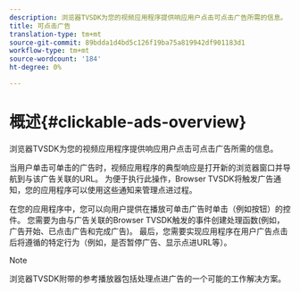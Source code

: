```yaml
---
description: 浏览器TVSDK为您的视频应用程序提供响应用户点击可点击广告所需的信息。
title: 可点击广告
translation-type: tm+mt
source-git-commit: 89bdda1d4bd5c126f19ba75a819942df901183d1
workflow-type: tm+mt
source-wordcount: '184'
ht-degree: 0%

---
```



# 概述{#clickable-ads-overview}

浏览器TVSDK为您的视频应用程序提供响应用户点击可点击广告所需的信息。

当用户单击可单击的广告时，视频应用程序的典型响应是打开新的浏览器窗口并导航到与该广告关联的URL。 为便于执行此操作，Browser TVSDK将触发广告通知，您的应用程序可以使用这些通知来管理点进过程。

在您的应用程序中，您可以向用户提供在播放可单击广告时单击（例如按钮）的控件。 您需要为由与广告关联的Browser TVSDK触发的事件创建处理函数(例如，广告开始、已点击广告和完成广告)。 最后，您需要实现应用程序在用户广告点击后将遵循的特定行为（例如，是否暂停广告、显示点进URL等）。

>[!NOTE]
>
>浏览器TVSDK附带的参考播放器包括处理点进广告的一个可能的工作解决方案。